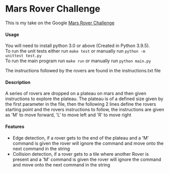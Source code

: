 # Mars Rover Challenge

This is my take on the Google [Mars Rover Challenge](https://code.google.com/archive/p/marsrovertechchallenge/) 

#### Usage
You will need to install python 3.0 or above (Created in Python 3.9.5).  
To run the unit tests either run `make test` or manually run `python -m unittest test.py`  
To run the main program run `make run` or manually run `python main.py`

The instructions followed by the rovers are found in the instructions.txt file


#### Description
A series of rovers are dropped on a plateau on mars and then given instructions to explore the plateau.
The plateau is of a defined size given by the first parameter in the file, then the following 2 lines define the rovers starting point and the rovers instructions to follow, the instructions are given as 'M' to move forward, 'L' to move left and 'R' to move right

#### Features
* Edge detection, if a rover gets to the end of the plateau and a 'M' command is given the rover will ignore the command and move onto the next command in the string
* Collision detection, if a rover gets to a tile where another Rover is present and a 'M' command is given the rover will ignore the command and move onto the next command in the string
